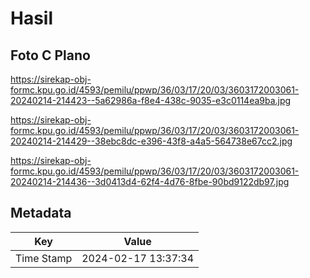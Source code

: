 # Hasil

## Foto C Plano

https://sirekap-obj-formc.kpu.go.id/4593/pemilu/ppwp/36/03/17/20/03/3603172003061-20240214-214423--5a62986a-f8e4-438c-9035-e3c0114ea9ba.jpg

https://sirekap-obj-formc.kpu.go.id/4593/pemilu/ppwp/36/03/17/20/03/3603172003061-20240214-214429--38ebc8dc-e396-43f8-a4a5-564738e67cc2.jpg

https://sirekap-obj-formc.kpu.go.id/4593/pemilu/ppwp/36/03/17/20/03/3603172003061-20240214-214436--3d0413d4-62f4-4d76-8fbe-90bd9122db97.jpg


## Metadata

| Key        | Value               |
| ---------- | ------------------- |
| Time Stamp | 2024-02-17 13:37:34 |



